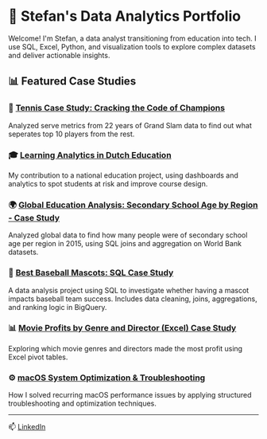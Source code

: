 # 📁 Stefan's Data Analytics Portfolio

Welcome! I'm Stefan, a data analyst transitioning from education into tech. I use SQL, Excel, Python, and visualization tools to explore complex datasets and deliver actionable insights.

## 📊 Featured Case Studies

### 🎾 [Tennis Case Study: Cracking the Code of Champions](Tennis_Case_Study/README.md)
Analyzed serve metrics from 22 years of Grand Slam data to find out what seperates top 10 players from the rest. 

### 🎓 [Learning Analytics in Dutch Education](./Learning_Analytics_Case_Study/README.md)
My contribution to a national education project, using dashboards and analytics to spot students at risk and improve course design.

### 🌍 [Global Education Analysis: Secondary School Age by Region - Case Study](./Global_Education_Analysis_Case_Study/README.md)
Analyzed global data to find how many people were of secondary school age per region in 2015, using SQL joins and aggregation on World Bank datasets.

### 🐻 [Best Baseball Mascots: SQL Case Study](./best-baseball-mascots-case-study/README.md)  
A data analysis project using SQL to investigate whether having a mascot impacts baseball team success. Includes data cleaning, joins, aggregations, and ranking logic in BigQuery.

### 📊 [Movie Profits by Genre and Director (Excel) Case Study](./Excel_Movie_Profits_Analysis_Case_Study/README.md)
Exploring which movie genres and directors made the most profit using Excel pivot tables. 

### ⚙️ [macOS System Optimization & Troubleshooting](MacOS_System_Optimization/README.md)
How I solved recurring macOS performance issues by applying structured troubleshooting and optimization techniques.

---

📫 [LinkedIn](https://www.linkedin.com/in/stefan-voeten-a32268b2/)  
